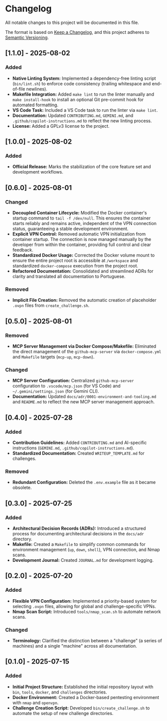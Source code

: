 # Changelog

All notable changes to this project will be documented in this file.

The format is based on [Keep a Changelog](https://keepachangelog.com/en/1.0.0/),
and this project adheres to [Semantic Versioning](https://semver.org/spec/v2.0.0.html).

## [1.1.0] - 2025-08-02

### Added
- **Native Linting System:** Implemented a dependency-free linting script (`bin/lint.sh`) to enforce code consistency (trailing whitespace and end-of-file newlines).
- **Makefile Integration:** Added `make lint` to run the linter manually and `make install-hook` to install an optional Git pre-commit hook for automated formatting.
- **VS Code Task:** Included a VS Code task to run the linter via `make lint`.
- **Documentation:** Updated `CONTRIBUTING.md`, `GEMINI.md`, and `.github/copilot-instructions.md` to reflect the new linting process.
- **License:** Added a GPLv3 license to the project.

## [1.0.0] - 2025-08-02

### Added
- **Official Release:** Marks the stabilization of the core feature set and development workflows.

## [0.6.0] - 2025-08-01

### Changed
- **Decoupled Container Lifecycle:** Modified the Docker container's startup command to `tail -f /dev/null`. This ensures the container starts reliably and remains active, independent of the VPN connection status, guaranteeing a stable development environment.
- **Explicit VPN Control:** Removed automatic VPN initialization from container startup. The connection is now managed manually by the developer from within the container, providing full control and clear feedback.
- **Standardized Docker Usage:** Corrected the Docker volume mount to ensure the entire project root is accessible at `/workspace` and standardized `docker-compose` execution from the project root.
- **Refactored Documentation:** Consolidated and streamlined ADRs for clarity and translated all documentation to Portuguese.

### Removed
- **Implicit File Creation:** Removed the automatic creation of placeholder `.ovpn` files from `create_challenge.sh`.

## [0.5.0] - 2025-08-01

### Removed
- **MCP Server Management via Docker Compose/Makefile:** Eliminated the direct management of the `github-mcp-server` via `docker-compose.yml` and `Makefile` targets (`mcp-up`, `mcp-down`).

### Changed
- **MCP Server Configuration:** Centralized `github-mcp-server` configuration to `.vscode/mcp.json` (for VS Code) and `~/.gemini/settings.json` (for Gemini CLI).
- **Documentation:** Updated `docs/adr/0001-environment-and-tooling.md` and `README.md` to reflect the new MCP server management approach.

## [0.4.0] - 2025-07-28

### Added
- **Contribution Guidelines:** Added `CONTRIBUTING.md` and AI-specific instructions (`GEMINI.md`, `.github/copilot-instructions.md`).
- **Standardized Documentation:** Created `WRITEUP_TEMPLATE.md` for challenges.

### Removed
- **Redundant Configuration:** Deleted the `.env.example` file as it became obsolete.

## [0.3.0] - 2025-07-25

### Added
- **Architectural Decision Records (ADRs):** Introduced a structured process for documenting architectural decisions in the `docs/adr` directory.
- **Makefile:** Created a `Makefile` to simplify common commands for environment management (`up`, `down`, `shell`), VPN connection, and Nmap scans.
- **Development Journal:** Created `JOURNAL.md` for development logging.

## [0.2.0] - 2025-07-20

### Added
- **Flexible VPN Configuration:** Implemented a priority-based system for selecting `.ovpn` files, allowing for global and challenge-specific VPNs.
- **Nmap Scan Script:** Introduced `tools/nmap_scan.sh` to automate network scans.

### Changed
- **Terminology:** Clarified the distinction between a "challenge" (a series of machines) and a single "machine" across all documentation.

## [0.1.0] - 2025-07-15

### Added
- **Initial Project Structure:** Established the initial repository layout with `bin`, `tools`, `docker`, and `challenges` directories.
- **Docker Environment:** Created a Docker-based pentesting environment with `nmap` and `openvpn`.
- **Challenge Creation Script:** Developed `bin/create_challenge.sh` to automate the setup of new challenge directories.
